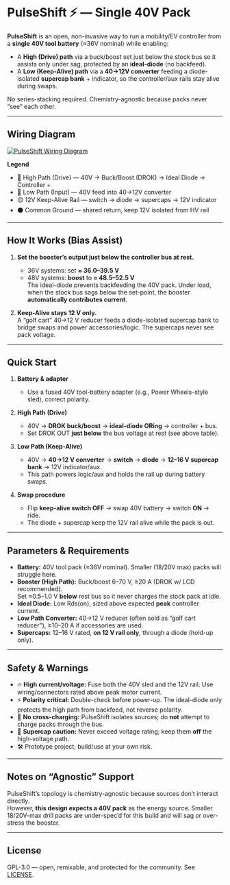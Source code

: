 # PulseShift ⚡ — Single 40V Pack

**PulseShift** is an open, non-invasive way to run a mobility/EV controller from a **single 40V tool battery** (≈36V nominal) while enabling:
- A **High (Drive) path** via a buck/boost set just below the stock bus so it assists only under sag, protected by an **ideal-diode** (no backfeed).
- A **Low (Keep-Alive) path** via a **40→12V converter** feeding a diode-isolated **supercap bank** + indicator, so the controller/aux rails stay alive during swaps.

No series-stacking required. Chemistry-agnostic because packs never “see” each other.

---

## Wiring Diagram

[![PulseShift Wiring Diagram](docs/wiring-diagram.svg)](docs/wiring-diagram.svg)

**Legend**
- 🔴 High Path (Drive) — 40V → Buck/Boost (DROK) → Ideal Diode → Controller +
- 🔵 Low Path (Input) — 40V feed into 40→12V converter
- 🟡 12V Keep-Alive Rail — switch → diode → supercaps → 12V indicator
- ⚫ Common Ground — shared return, keep 12V isolated from HV rail

---

## How It Works (Bias Assist)

1. **Set the booster’s output just below the controller bus at rest.**  
   - 36V systems: set **≈ 36.0–39.5 V**  
   - 48V systems: **boost** to **≈ 48.5–52.5 V**  
   The ideal-diode prevents backfeeding the 40V pack. Under load, when the stock bus sags below the set-point, the booster **automatically contributes current**.

2. **Keep-Alive stays 12 V only.**  
   A “golf cart” 40→12 V reducer feeds a diode-isolated supercap bank to bridge swaps and power accessories/logic. The supercaps never see pack voltage.

---

## Quick Start

1. **Battery & adapter**
   - Use a fused 40V tool-battery adapter (e.g., Power Wheels-style sled), correct polarity.

2. **High Path (Drive)**
   - 40V → **DROK buck/boost** → **ideal-diode ORing** → controller + bus.
   - Set DROK OUT **just below** the bus voltage at rest (see above table).

3. **Low Path (Keep-Alive)**
   - 40V → **40→12 V converter** → **switch** → **diode** → **12–16 V supercap bank** → 12V indicator/aux.
   - This path powers logic/aux and holds the rail up during battery swaps.

4. **Swap procedure**
   - Flip **keep-alive switch OFF** → swap 40V battery → switch **ON** → ride.
   - The diode + supercap keep the 12V rail alive while the pack is out.

---

## Parameters & Requirements

- **Battery:** 40V tool pack (≈36V nominal). Smaller (18/20V max) packs will struggle here.
- **Booster (High Path):** Buck/boost 6–70 V, ≥20 A (DROK w/ LCD recommended).  
  Set ≈0.5–1.0 V **below** rest bus so it never charges the stock pack at idle.
- **Ideal Diode:** Low Rds(on), sized above expected **peak** controller current.
- **Low Path Converter:** 40→12 V reducer (often sold as “golf cart reducer”), ≥10–20 A if accessories are used.
- **Supercaps:** 12–16 V rated, **on 12 V rail only**, through a diode (hold-up only).

---

## Safety & Warnings

- 🔥 **High current/voltage:** Fuse both the 40V sled and the 12V rail. Use wiring/connectors rated above peak motor current.
- ⚡ **Polarity critical:** Double-check before power-up. The ideal-diode only protects the high path from backfeed, not reverse polarity.
- 🧯 **No cross-charging:** PulseShift isolates sources; do **not** attempt to charge packs through the bus.
- 🔋 **Supercap caution:** Never exceed voltage rating; keep them **off** the high-voltage path.
- 🛠️ Prototype project; build/use at your own risk.

---

## Notes on “Agnostic” Support

PulseShift’s topology is chemistry-agnostic because sources don’t interact directly.  
However, **this design expects a 40V pack** as the energy source. Smaller 18/20V-max drill packs are under-spec’d for this build and will sag or over-stress the booster.

---

## License

GPL-3.0 — open, remixable, and protected for the community. See [LICENSE](LICENSE).
